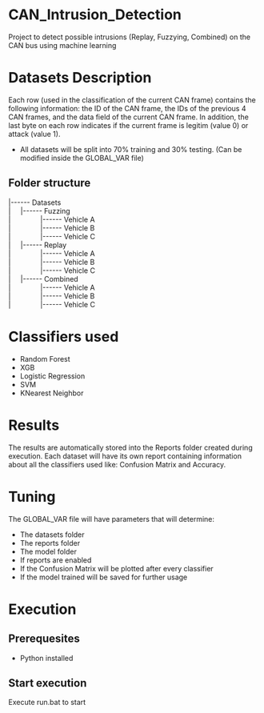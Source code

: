 # CAN_Intrusion_Detection
Project to detect possible intrusions (Replay, Fuzzying, Combined) on the CAN bus using machine learning

# Datasets Description
Each row (used in the classification of the current CAN frame) contains the following information: the ID of the CAN frame, the IDs of the previous 4 CAN frames, and the data field of the current CAN frame. In addition, the last byte on each row indicates if the current frame is legitim (value 0) or attack (value 1).
* All datasets will be split into 70% training and 30% testing. (Can be modified inside the GLOBAL_VAR file)
## Folder structure
|------ Datasets \
|&nbsp;&nbsp;&nbsp;&nbsp;&nbsp;|------ Fuzzing \
|&nbsp;&nbsp;&nbsp;&nbsp;&nbsp;&nbsp;&nbsp;&nbsp;&nbsp;&nbsp;&nbsp;&nbsp;&nbsp;&nbsp;&nbsp;|------ Vehicle A \
|&nbsp;&nbsp;&nbsp;&nbsp;&nbsp;&nbsp;&nbsp;&nbsp;&nbsp;&nbsp;&nbsp;&nbsp;&nbsp;&nbsp;&nbsp;|------ Vehicle B \
|&nbsp;&nbsp;&nbsp;&nbsp;&nbsp;&nbsp;&nbsp;&nbsp;&nbsp;&nbsp;&nbsp;&nbsp;&nbsp;&nbsp;&nbsp;|------ Vehicle C \
|&nbsp;&nbsp;&nbsp;&nbsp;&nbsp;|------ Replay \
|&nbsp;&nbsp;&nbsp;&nbsp;&nbsp;&nbsp;&nbsp;&nbsp;&nbsp;&nbsp;&nbsp;&nbsp;&nbsp;&nbsp;&nbsp;|------ Vehicle A \
|&nbsp;&nbsp;&nbsp;&nbsp;&nbsp;&nbsp;&nbsp;&nbsp;&nbsp;&nbsp;&nbsp;&nbsp;&nbsp;&nbsp;&nbsp;|------ Vehicle B \
|&nbsp;&nbsp;&nbsp;&nbsp;&nbsp;&nbsp;&nbsp;&nbsp;&nbsp;&nbsp;&nbsp;&nbsp;&nbsp;&nbsp;&nbsp;|------ Vehicle C \
|&nbsp;&nbsp;&nbsp;&nbsp;&nbsp;|------ Combined \
|&nbsp;&nbsp;&nbsp;&nbsp;&nbsp;&nbsp;&nbsp;&nbsp;&nbsp;&nbsp;&nbsp;&nbsp;&nbsp;&nbsp;&nbsp;|------ Vehicle A \
|&nbsp;&nbsp;&nbsp;&nbsp;&nbsp;&nbsp;&nbsp;&nbsp;&nbsp;&nbsp;&nbsp;&nbsp;&nbsp;&nbsp;&nbsp;|------ Vehicle B \
|&nbsp;&nbsp;&nbsp;&nbsp;&nbsp;&nbsp;&nbsp;&nbsp;&nbsp;&nbsp;&nbsp;&nbsp;&nbsp;&nbsp;&nbsp;|------ Vehicle C 

# Classifiers used
* Random Forest
* XGB
* Logistic Regression
* SVM
* KNearest Neighbor

# Results
The results are automatically stored into the Reports folder created during execution. Each dataset will have its own report containing information about all the classifiers used like: Confusion Matrix and Accuracy.

# Tuning
The GLOBAL_VAR file will have parameters that will determine:
* The datasets folder
* The reports folder
* The model folder
* If reports are enabled
* If the Confusion Matrix will be plotted after every classifier
* If the model trained will be saved for further usage

# Execution

## Prerequesites
* Python installed

## Start execution
Execute run.bat to start

